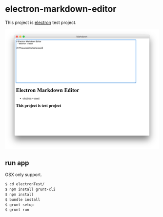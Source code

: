 # electron-markdown-editor
This project is [electron](https://github.com/atom/electron) test project.

![screen shot](./screen-shot.png)

## run app
OSX only support.

```sh
$ cd electronTest/
$ npm install grunt-cli
$ npm install
$ bundle install
$ grunt setup
$ grunt run
```
